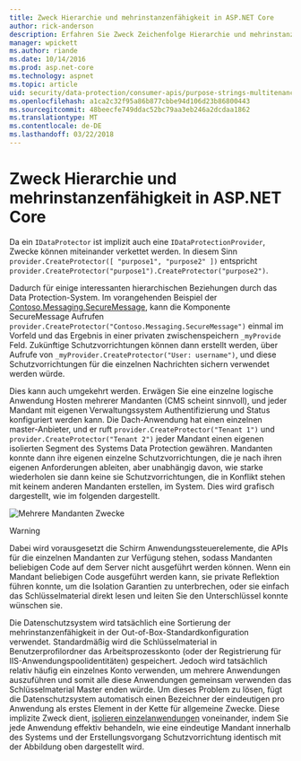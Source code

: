```yaml
---
title: Zweck Hierarchie und mehrinstanzenfähigkeit in ASP.NET Core
author: rick-anderson
description: Erfahren Sie Zweck Zeichenfolge Hierarchie und mehrinstanzenfähigkeit in Bezug auf die ASP.NET Core Data Protection-APIs.
manager: wpickett
ms.author: riande
ms.date: 10/14/2016
ms.prod: asp.net-core
ms.technology: aspnet
ms.topic: article
uid: security/data-protection/consumer-apis/purpose-strings-multitenancy
ms.openlocfilehash: a1ca2c32f95a86b877cbbe94d106d23b86800443
ms.sourcegitcommit: 48beecfe749ddac52bc79aa3eb246a2dcdaa1862
ms.translationtype: MT
ms.contentlocale: de-DE
ms.lasthandoff: 03/22/2018
---
```

# <a name="purpose-hierarchy-and-multi-tenancy-in-aspnet-core"></a>Zweck Hierarchie und mehrinstanzenfähigkeit in ASP.NET Core

Da ein `IDataProtector` ist implizit auch eine `IDataProtectionProvider`, Zwecke können miteinander verkettet werden. In diesem Sinn `provider.CreateProtector([ "purpose1", "purpose2" ])` entspricht `provider.CreateProtector("purpose1").CreateProtector("purpose2")`.

Dadurch für einige interessanten hierarchischen Beziehungen durch das Data Protection-System. Im vorangehenden Beispiel der [Contoso.Messaging.SecureMessage](xref:security/data-protection/consumer-apis/purpose-strings#data-protection-contoso-purpose), kann die Komponente SecureMessage Aufrufen `provider.CreateProtector("Contoso.Messaging.SecureMessage")` einmal im Vorfeld und das Ergebnis in einer privaten zwischenspeichern `_myProvide` Feld. Zukünftige Schutzvorrichtungen können dann erstellt werden, über Aufrufe von `_myProvider.CreateProtector("User: username")`, und diese Schutzvorrichtungen für die einzelnen Nachrichten sichern verwendet werden würde.

Dies kann auch umgekehrt werden. Erwägen Sie eine einzelne logische Anwendung Hosten mehrerer Mandanten (CMS scheint sinnvoll), und jeder Mandant mit eigenen Verwaltungssystem Authentifizierung und Status konfiguriert werden kann. Die Dach-Anwendung hat einen einzelnen master-Anbieter, und er ruft `provider.CreateProtector("Tenant 1")` und `provider.CreateProtector("Tenant 2")` jeder Mandant einen eigenen isolierten Segment des Systems Data Protection gewähren. Mandanten konnte dann ihre eigenen einzelne Schutzvorrichtungen, die je nach ihren eigenen Anforderungen ableiten, aber unabhängig davon, wie starke wiederholen sie dann keine sie Schutzvorrichtungen, die in Konflikt stehen mit keinem anderen Mandanten erstellen, im System. Dies wird grafisch dargestellt, wie im folgenden dargestellt.

![Mehrere Mandanten Zwecke](purpose-strings-multitenancy/_static/purposes-multi-tenancy.png)

>[!WARNING]
> Dabei wird vorausgesetzt die Schirm Anwendungssteuerelemente, die APIs für die einzelnen Mandanten zur Verfügung stehen, sodass Mandanten beliebigen Code auf dem Server nicht ausgeführt werden können. Wenn ein Mandant beliebigen Code ausgeführt werden kann, sie private Reflektion führen konnte, um die Isolation Garantien zu unterbrechen, oder sie einfach das Schlüsselmaterial direkt lesen und leiten Sie den Unterschlüssel konnte wünschen sie.

Die Datenschutzsystem wird tatsächlich eine Sortierung der mehrinstanzenfähigkeit in der Out-of-Box-Standardkonfiguration verwendet. Standardmäßig wird die Schlüsselmaterial in Benutzerprofilordner das Arbeitsprozesskonto (oder der Registrierung für IIS-Anwendungspoolidentitäten) gespeichert. Jedoch wird tatsächlich relativ häufig ein einzelnes Konto verwenden, um mehrere Anwendungen auszuführen und somit alle diese Anwendungen gemeinsam verwenden das Schlüsselmaterial Master enden würde. Um dieses Problem zu lösen, fügt die Datenschutzsystem automatisch einen Bezeichner der eindeutigen pro Anwendung als erstes Element in der Kette für allgemeine Zwecke. Diese implizite Zweck dient, [isolieren einzelanwendungen](xref:security/data-protection/configuration/overview#per-application-isolation) voneinander, indem Sie jede Anwendung effektiv behandeln, wie eine eindeutige Mandant innerhalb des Systems und der Erstellungsvorgang Schutzvorrichtung identisch mit der Abbildung oben dargestellt wird.
